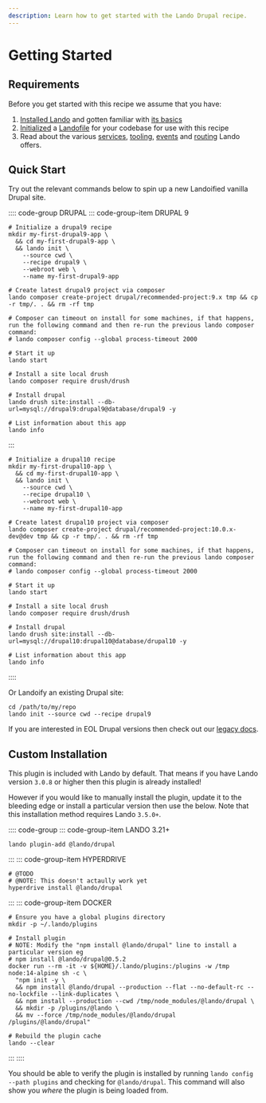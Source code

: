 ```yaml
---
description: Learn how to get started with the Lando Drupal recipe.
---
```


# Getting Started

## Requirements

Before you get started with this recipe we assume that you have:

1. [Installed Lando](https://docs.lando.dev/basics/installation.html) and gotten familiar with [its basics](https://docs.lando.dev/basics/)
2. [Initialized](https://docs.lando.dev/basics/init.html) a [Landofile](https://docs.lando.dev/config/lando.html) for your codebase for use with this recipe
3. Read about the various [services](https://docs.lando.dev/config/services.html), [tooling](https://docs.lando.dev/config/tooling.html), [events](https://docs.lando.dev/config/events.html) and [routing](https://docs.lando.dev/config/proxy.html) Lando offers.

## Quick Start

Try out the relevant commands below to spin up a new Landoified vanilla Drupal site.

:::: code-group DRUPAL
::: code-group-item DRUPAL 9

```bash:no-line-numbers
# Initialize a drupal9 recipe
mkdir my-first-drupal9-app \
  && cd my-first-drupal9-app \
  && lando init \
    --source cwd \
    --recipe drupal9 \
    --webroot web \
    --name my-first-drupal9-app
    
# Create latest drupal9 project via composer
lando composer create-project drupal/recommended-project:9.x tmp && cp -r tmp/. . && rm -rf tmp

# Composer can timeout on install for some machines, if that happens, run the following command and then re-run the previous lando composer command:
# lando composer config --global process-timeout 2000

# Start it up
lando start

# Install a site local drush
lando composer require drush/drush

# Install drupal
lando drush site:install --db-url=mysql://drupal9:drupal9@database/drupal9 -y

# List information about this app
lando info
```

:::
<CodeGroupItem title="DRUPAL 10" active>

```bash:no-line-numbers
# Initialize a drupal10 recipe
mkdir my-first-drupal10-app \
  && cd my-first-drupal10-app \
  && lando init \
    --source cwd \
    --recipe drupal10 \
    --webroot web \
    --name my-first-drupal10-app
    
# Create latest drupal10 project via composer
lando composer create-project drupal/recommended-project:10.0.x-dev@dev tmp && cp -r tmp/. . && rm -rf tmp

# Composer can timeout on install for some machines, if that happens, run the following command and then re-run the previous lando composer command:
# lando composer config --global process-timeout 2000

# Start it up
lando start

# Install a site local drush
lando composer require drush/drush

# Install drupal
lando drush site:install --db-url=mysql://drupal10:drupal10@database/drupal10 -y

# List information about this app
lando info
```

</CodeGroupItem>
::::

Or Landoify an existing Drupal site:

```bash:no-line-numbers
cd /path/to/my/repo
lando init --source cwd --recipe drupal9
```

If you are interested in EOL Drupal versions then check out our [legacy docs](./legacy-versions.md).

## Custom Installation

This plugin is included with Lando by default. That means if you have Lando version `3.0.8` or higher then this plugin is already installed!

However if you would like to manually install the plugin, update it to the bleeding edge or install a particular version then use the below. Note that this installation method requires Lando `3.5.0+`.

:::: code-group
::: code-group-item LANDO 3.21+
```bash:no-line-numbers
lando plugin-add @lando/drupal
```
:::
::: code-group-item HYPERDRIVE
```bash:no-line-numbers
# @TODO
# @NOTE: This doesn't actaully work yet
hyperdrive install @lando/drupal
```
:::
::: code-group-item DOCKER
```bash:no-line-numbers
# Ensure you have a global plugins directory
mkdir -p ~/.lando/plugins

# Install plugin
# NOTE: Modify the "npm install @lando/drupal" line to install a particular version eg
# npm install @lando/drupal@0.5.2
docker run --rm -it -v ${HOME}/.lando/plugins:/plugins -w /tmp node:14-alpine sh -c \
  "npm init -y \
  && npm install @lando/drupal --production --flat --no-default-rc --no-lockfile --link-duplicates \
  && npm install --production --cwd /tmp/node_modules/@lando/drupal \
  && mkdir -p /plugins/@lando \
  && mv --force /tmp/node_modules/@lando/drupal /plugins/@lando/drupal"

# Rebuild the plugin cache
lando --clear
```
:::
::::

You should be able to verify the plugin is installed by running `lando config --path plugins` and checking for `@lando/drupal`. This command will also show you _where_ the plugin is being loaded from.
